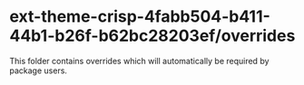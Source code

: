 # ext-theme-crisp-4fabb504-b411-44b1-b26f-b62bc28203ef/overrides

This folder contains overrides which will automatically be required by package users.
